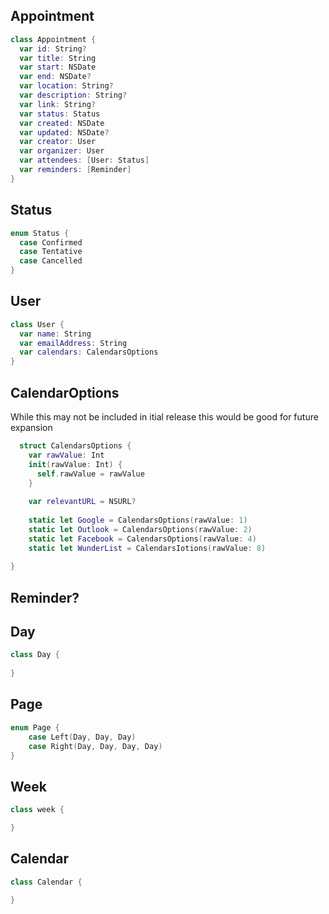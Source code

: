 ## Appointment
```swift
class Appointment {
  var id: String?
  var title: String
  var start: NSDate
  var end: NSDate?
  var location: String?
  var description: String?
  var link: String?
  var status: Status
  var created: NSDate
  var updated: NSDate?
  var creator: User
  var organizer: User
  var attendees: [User: Status]
  var reminders: [Reminder]
}
```
## Status
```swift
enum Status {
  case Confirmed
  case Tentative
  case Cancelled
}
```

## User
``` swift
class User {
  var name: String
  var emailAddress: String
  var calendars: CalendarsOptions
}
```
## CalendarOptions
While this may not be included in itial release
this would be good for future expansion
```swift
  struct CalendarsOptions {
    var rawValue: Int
    init(rawValue: Int) {
      self.rawValue = rawValue
    }
    
    var relevantURL = NSURL?
    
    static let Google = CalendarsOptions(rawValue: 1)
    static let Outlook = CalendarsOptions(rawValue: 2)
    static let Facebook = CalendarsOptions(rawValue: 4)
    static let WunderList = CalendarsIotions(rawValue: 8)
    
}
```
## Reminder?

## Day
```swift
class Day {
    
}
```

## Page
```swift
enum Page {
    case Left(Day, Day, Day)
    case Right(Day, Day, Day, Day)
}
```

## Week
```swift
class week {

}
```
## Calendar
```swift 
class Calendar {

}
```
